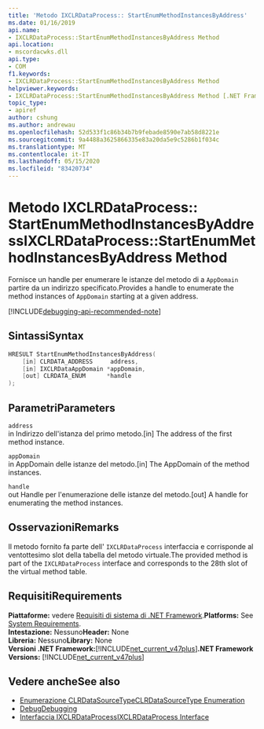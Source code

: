 ```yaml
---
title: 'Metodo IXCLRDataProcess:: StartEnumMethodInstancesByAddress'
ms.date: 01/16/2019
api.name:
- IXCLRDataProcess::StartEnumMethodInstancesByAddress Method
api.location:
- mscordacwks.dll
api.type:
- COM
f1.keywords:
- IXCLRDataProcess::StartEnumMethodInstancesByAddress Method
helpviewer.keywords:
- IXCLRDataProcess::StartEnumMethodInstancesByAddress Method [.NET Framework debugging]
topic_type:
- apiref
author: cshung
ms.author: andrewau
ms.openlocfilehash: 52d533f1c86b34b7b9febade8590e7ab58d8221e
ms.sourcegitcommit: 9a4488a3625866335e83a20da5e9c5286b1f034c
ms.translationtype: MT
ms.contentlocale: it-IT
ms.lasthandoff: 05/15/2020
ms.locfileid: "83420734"
---
```

# <a name="ixclrdataprocessstartenummethodinstancesbyaddress-method"></a><span data-ttu-id="32528-102">Metodo IXCLRDataProcess:: StartEnumMethodInstancesByAddress</span><span class="sxs-lookup"><span data-stu-id="32528-102">IXCLRDataProcess::StartEnumMethodInstancesByAddress Method</span></span>

<span data-ttu-id="32528-103">Fornisce un handle per enumerare le istanze del metodo di a `AppDomain` partire da un indirizzo specificato.</span><span class="sxs-lookup"><span data-stu-id="32528-103">Provides a handle to enumerate the method instances of `AppDomain` starting at a given address.</span></span>

[!INCLUDE[debugging-api-recommended-note](../../../../includes/debugging-api-recommended-note.md)]

## <a name="syntax"></a><span data-ttu-id="32528-104">Sintassi</span><span class="sxs-lookup"><span data-stu-id="32528-104">Syntax</span></span>

```cpp
HRESULT StartEnumMethodInstancesByAddress(
    [in] CLRDATA_ADDRESS     address,
    [in] IXCLRDataAppDomain *appDomain,
    [out] CLRDATA_ENUM      *handle
);
```

## <a name="parameters"></a><span data-ttu-id="32528-105">Parametri</span><span class="sxs-lookup"><span data-stu-id="32528-105">Parameters</span></span>

`address`\
<span data-ttu-id="32528-106">in Indirizzo dell'istanza del primo metodo.</span><span class="sxs-lookup"><span data-stu-id="32528-106">[in] The address of the first method instance.</span></span>

`appDomain`\
<span data-ttu-id="32528-107">in AppDomain delle istanze del metodo.</span><span class="sxs-lookup"><span data-stu-id="32528-107">[in] The AppDomain of the method instances.</span></span>

`handle`\
<span data-ttu-id="32528-108">out Handle per l'enumerazione delle istanze del metodo.</span><span class="sxs-lookup"><span data-stu-id="32528-108">[out] A handle for enumerating the method instances.</span></span>

## <a name="remarks"></a><span data-ttu-id="32528-109">Osservazioni</span><span class="sxs-lookup"><span data-stu-id="32528-109">Remarks</span></span>

<span data-ttu-id="32528-110">Il metodo fornito fa parte dell' `IXCLRDataProcess` interfaccia e corrisponde al ventottesimo slot della tabella del metodo virtuale.</span><span class="sxs-lookup"><span data-stu-id="32528-110">The provided method is part of the `IXCLRDataProcess` interface and corresponds to the 28th slot of the virtual method table.</span></span>

## <a name="requirements"></a><span data-ttu-id="32528-111">Requisiti</span><span class="sxs-lookup"><span data-stu-id="32528-111">Requirements</span></span>

<span data-ttu-id="32528-112">**Piattaforme:** vedere [Requisiti di sistema di .NET Framework](../../get-started/system-requirements.md).</span><span class="sxs-lookup"><span data-stu-id="32528-112">**Platforms:** See [System Requirements](../../get-started/system-requirements.md).</span></span>  
<span data-ttu-id="32528-113">**Intestazione:** Nessuno</span><span class="sxs-lookup"><span data-stu-id="32528-113">**Header:** None</span></span>  
<span data-ttu-id="32528-114">**Libreria:** Nessuno</span><span class="sxs-lookup"><span data-stu-id="32528-114">**Library:** None</span></span>  
<span data-ttu-id="32528-115">**Versioni .NET Framework:**[!INCLUDE[net_current_v47plus](../../../../includes/net-current-v47plus.md)]</span><span class="sxs-lookup"><span data-stu-id="32528-115">**.NET Framework Versions:** [!INCLUDE[net_current_v47plus](../../../../includes/net-current-v47plus.md)]</span></span>  

## <a name="see-also"></a><span data-ttu-id="32528-116">Vedere anche</span><span class="sxs-lookup"><span data-stu-id="32528-116">See also</span></span>

- [<span data-ttu-id="32528-117">Enumerazione CLRDataSourceType</span><span class="sxs-lookup"><span data-stu-id="32528-117">CLRDataSourceType Enumeration</span></span>](clrdatasourcetype-enumeration.md)
- [<span data-ttu-id="32528-118">Debug</span><span class="sxs-lookup"><span data-stu-id="32528-118">Debugging</span></span>](index.md)
- [<span data-ttu-id="32528-119">Interfaccia IXCLRDataProcess</span><span class="sxs-lookup"><span data-stu-id="32528-119">IXCLRDataProcess Interface</span></span>](ixclrdataprocess-interface.md)

